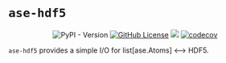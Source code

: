 # `ase-hdf5`

<div align="center">

![PyPI - Version](https://img.shields.io/pypi/v/ase-hdf5)
[![GitHub License](https://img.shields.io/github/license/tcnicholas/ase-hdf5)](LICENSE.md)
[![](https://github.com/tcnicholas/ase-hdf5/actions/workflows/tests.yaml/badge.svg?branch=main)](https://github.com/tcnicholas/ase-hdf5/actions/workflows/tests.yaml)
[![codecov](https://codecov.io/gh/tcnicholas/ase-hdf5/graph/badge.svg?token=LX45880JL6)](https://codecov.io/gh/tcnicholas/ase-hdf5)
</div>

`ase-hdf5` provides a simple I/O for list[ase.Atoms] <—> HDF5.